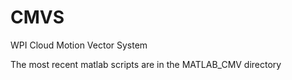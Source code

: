 # CMVS
WPI Cloud Motion Vector System

The most recent matlab scripts are in the MATLAB_CMV directory
